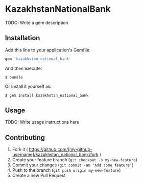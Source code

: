 # KazakhstanNationalBank

TODO: Write a gem description

## Installation

Add this line to your application's Gemfile:

```ruby
gem 'kazakhstan_national_bank'
```

And then execute:

    $ bundle

Or install it yourself as:

    $ gem install kazakhstan_national_bank

## Usage

TODO: Write usage instructions here

## Contributing

1. Fork it ( https://github.com/[my-github-username]/kazakhstan_national_bank/fork )
2. Create your feature branch (`git checkout -b my-new-feature`)
3. Commit your changes (`git commit -am 'Add some feature'`)
4. Push to the branch (`git push origin my-new-feature`)
5. Create a new Pull Request
